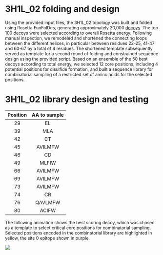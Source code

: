 # 3H1L_02 folding and design 
Using the provided input files, the 3H1L_02 topology was built and folded using Rosetta FunFolDes, generating approximately 20,000 [decoys](./4hb_folding_design_scores.csv). The top 100 decoys were selected according to overall Rosetta energy. 
Following manual inspection, we remodeled and shortened the connecting loops between the different helices, in particular between residues 22-25, 41-47 and 60-67 by a total of 4 residues. The shortened template subsequently served as template for a second round of folding and constrained sequence design using the provided script. Based on an ensemble of the 50 best decoys according to total energy, we selected 12 core positions, including 4 potential positions for disulfide formation, and built a sequence library for combinatorial sampling of a restricted set of amino acids for the selected positions. 

# 3H1L_02 library design and testing 
| Position| AA to sample|
| :------:|:-----------:|
| 29      | EL          |
| 39      | MLA         |
| 42      | CT          |
| 45      | AVILMFW     | 
| 46      | CD          | 
| 49      | MLFIW       | 
| 66      | AVILMFW     | 
| 69      | AVILMFW     |
| 73      | AVILMFW     |
| 74      | CR          | 
| 76      | QAVLMFW     |
| 80      | ACIFW       |

The following animation shows the best scoring decoy, which was chosen as a template to select critical core positions for combinatorial sampling. Selected positions encoded in the combinatorial library are highlighted in yellow, the site 0 epitope shown in purple. 


![](test.gif) 
